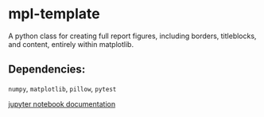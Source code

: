 # mpl-template
A python class for creating full report figures, including borders, titleblocks, and content, entirely within matplotlib.

## Dependencies:
`numpy`, `matplotlib`, `pillow`, `pytest`

[jupyter notebook documentation](https://gist.github.com/austinorr/e2ec865d0f94bbe4fcd59f6f7ebcb575.js)
